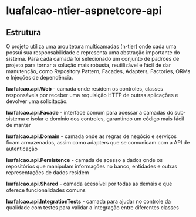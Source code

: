 # luafalcao-ntier-aspnetcore-api


## Estrutura

O projeto utiliza uma arquitetura multicamadas (n-tier) onde cada uma possui sua responsabilidade e representa uma abstração importante do sistema. Para cada camada foi selecionado um conjunto de padrões de projeto para tornar a solução mais robusta, reutilizável e fácil de dar manutenção, como Repository Pattern, Facades, Adapters, Factories, ORMs e Injeções de dependência.

**luafalcao.api.Web** - camada onde residem os controles, classes responsáveis por receber uma requisição HTTP de outras aplicações e devolver uma solicitação.

**luafalcao.api.Facade** - interface comum para acessar a camadas do sub-sistema e isolar o domínio dos controles, garantindo um código mais fácil de manter

**luafalcao.api.Domain** - camada onde as regras de negócio e serviços ficam armazenados, assim como adapters que se comunicam com a API de autenticação

**luafalcao.api.Persistence** - camada de acesso a dados onde os repositórios que manipulam informações no banco, entidades e outras representações de dados residem

**luafalcao.api.Shared** - camada acessível por todas as demais e que oferece funcionalidades comuns 

**luafalcao.api.IntegrationTests** - camada para ajudar no controle da qualidade com testes para validar a integração entre diferentes classes 



